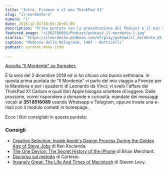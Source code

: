 ```yaml
---
title: "Intro, Firenze e il mio ThinkPad X1"
slug: "il-mordente-1"
numero: "1"
date: 2018-12-01T10:01:26+01:00
description: "Prima puntata con la presentazione del Podcast e il mio recente viaggio a Firenze."
featured_image: "v1562766603/Podcast/podcast_il-mordente-1.jpg"
scarica: "https://ilmordente.podbean.com/mf/play/pv83we/il_mordente_01.mp3"
caption: "Madonna della Melagrana, 1487 - Botticelli"
podcast: current-menu-item

---
```

<a class="spreaker-player" href="https://www.spreaker.com/show/il-mordente" data-resource="episode_id=16368928" data-width="100%" data-height="200" data-theme="light" data-playlist="false" data-playlist-continuous="false" data-autoplay="false" data-live-autoplay="false" data-chapters-image="true" data-episode-image-position="right" data-hide-logo="false" data-hide-likes="false" data-hide-comments="false" data-hide-sharing="false" >Ascolta "Il Mordente" su Spreaker.</a>

È la sera del 2 dicembre 2018 ed io ho chiuso una buona settimana. In questa prima puntata de "Il Mordente" vi parlo del mio viaggio a Firenze per la Maratona e per i quaderni di Leonardo da Vinci; vi svelo l'affare del ThinkPad X1 Carbon e quali libri Apple bisogna smettere di leggere. Dalle prossime, vorrei rispondere a domande e curiosità: mandate dei messaggi vocali al **351 8516089** usando Whatsapp o Telegram, oppure invate una e-mail con il modulo contatti in homepage.

Ecco i libri consigliati in questa puntata:

### Consigli
<ul>
<li><a class="text-info" href="https://amzn.to/2L3TfKU" target="_blank" rel="noopener" rel="nofollow" title="Vedi il libro Creative Selection su Amazon">Creative Selection: Inside Apple's Design Process During the Golden Age of Steve Jobs</a> di Ken Kocienda.</li>
<li><a class="text-info" href="https://amzn.to/2PloJfL" target="_blank" rel="noopener" rel="nofollow" title="Vedi il libro The One Device su Amazon">The One Device: The Secret History of the iPhone</a> di Brian Merchant.</li>
<li><a class="text-info" href="https://amzn.to/2KYz0Oq" target="_blank" rel="noopener" rel="nofollow" title="Vedi il libro Discorso sul metodo su Amazon">Discorso sul metodo</a> di Cartesio.</li>
<li><a class="text-info" href="https://amzn.to/2AVbP2T" target="_blank" rel="noopener" rel="nofollow" title="Vedi il libro Insanely Great su Amazon">Insanely Great: The Life And Times of Macintosh</a> di Steven Levy.</li>
</ul>